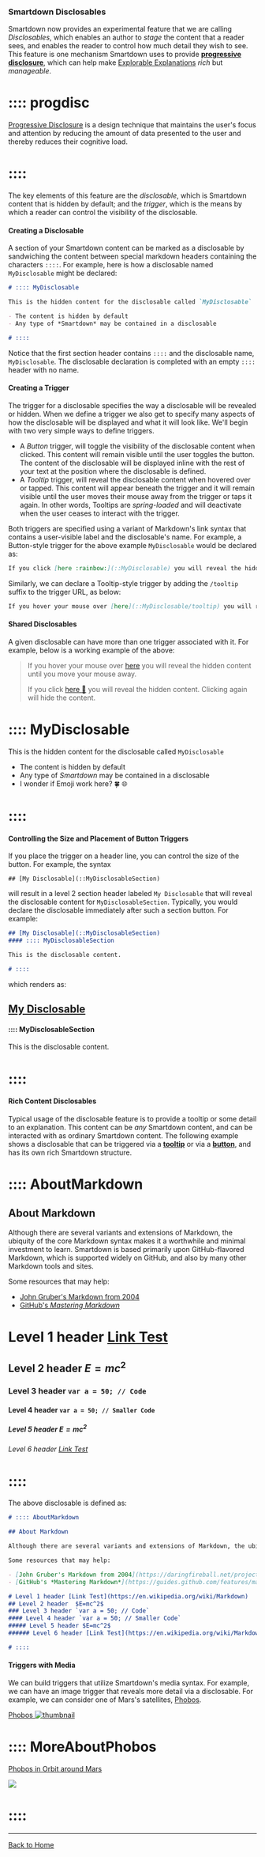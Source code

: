 ### Smartdown Disclosables

Smartdown now provides an experimental feature that we are calling *Disclosables*, which enables an author to *stage* the content that a reader sees, and enables the reader to control how much detail they wish to see. This feature is one mechanism Smartdown uses to provide [**progressive disclosure**](::progdisc/tooltip), which can help make [Explorable Explanations](http://worrydream.com/ExplorableExplanations/) *rich* but *manageable*.

# :::: progdisc
[Progressive Disclosure](https://en.wikipedia.org/wiki/Progressive_disclosure) is a design technique that maintains the user's focus and attention by reducing the amount of data presented to the user and thereby reduces their cognitive load.
# ::::

The key elements of this feature are the *disclosable*, which is Smartdown content that is hidden by default; and the *trigger*, which is the means by which a reader can control the visibility of the disclosable.


#### Creating a Disclosable

A section of your Smartdown content can be marked as a disclosable by sandwiching the content between special markdown headers containing the characters `::::`. For example, here is how a disclosable named `MyDisclosable` might be declared:

```markdown
# :::: MyDisclosable

This is the hidden content for the disclosable called `MyDisclosable`

- The content is hidden by default
- Any type of *Smartdown* may be contained in a disclosable

# ::::
```

Notice that the first section header contains `::::` and the disclosable name, `MyDisclosable`. The disclosable declaration is completed with an empty `::::` header with no name.


#### Creating a Trigger

The trigger for a disclosable specifies the way a disclosable will be revealed or hidden. When we define a trigger we also get to specify many aspects of how the disclosable will be displayed and what it will look like.  We'll begin with two very simple ways to define triggers.

- A *Button* trigger, will toggle the visibility of the disclosable content when clicked. This content will remain visible until the user toggles the button.  The content of the disclosable will be displayed inline with the rest of your text at the position where the disclosable is defined.
- A *Tooltip* trigger, will reveal the disclosable content when hovered over or tapped. This content will appear beneath the trigger and it will remain visible until the user moves their mouse away from the trigger or taps it again. In other words, Tooltips are *spring-loaded* and will deactivate when the user ceases to interact with the trigger.

Both triggers are specified using a variant of Markdown's link syntax that contains a user-visible label and the disclosable's name. For example, a Button-style trigger for the above example `MyDisclosable` would be declared as:

```markdown
If you click [here :rainbow:](::MyDisclosable) you will reveal the hidden content. Clicking again will hide the content.
```

Similarly, we can declare a Tooltip-style trigger by adding the `/tooltip` suffix to the trigger URL, as below:

```markdown
If you hover your mouse over [here](::MyDisclosable/tooltip) you will reveal the hidden content until you move your mouse away.
```


#### Shared Disclosables

A given disclosable can have more than one trigger associated with it. For example, below is a working example of the above:

> If you hover your mouse over [here](::MyDisclosable/tooltip) you will reveal the hidden content until you move your mouse away.
>
> If you click [here :rainbow:](::MyDisclosable) you will reveal the hidden content. Clicking again will hide the content.

# :::: MyDisclosable

This is the hidden content for the disclosable called `MyDisclosable`

- The content is hidden by default
- Any type of *Smartdown* may be contained in a disclosable
- I wonder if Emoji work here? :four_leaf_clover: :globe_with_meridians:
# ::::


#### Controlling the Size and Placement of Button Triggers

If you place the trigger on a header line, you can control the size of the button. For example, the syntax
```
## [My Disclosable](::MyDisclosableSection)
```

will result in a level 2 section header labeled `My Disclosable` that will reveal the disclosable content for `MyDisclosableSection`. Typically, you would declare the disclosable immediately after such a section button. For example:

```markdown
## [My Disclosable](::MyDisclosableSection)
#### :::: MyDisclosableSection

This is the disclosable content.

# ::::

```

which renders as:

## [My Disclosable](::MyDisclosableSection)
#### :::: MyDisclosableSection

This is the disclosable content.

# ::::

#### Rich Content Disclosables

Typical usage of the disclosable feature is to provide a tooltip or some detail to an explanation. This content can be *any* Smartdown content, and can be interacted with as ordinary Smartdown content. The following example shows a disclosable that can be triggered via a [**tooltip**](::AboutMarkdown/tooltip) or via a [**button**](::AboutMarkdown), and has its own rich Smartdown structure.

# :::: AboutMarkdown

## About Markdown

Although there are several variants and extensions of Markdown, the ubiquity of the core Markdown syntax makes it a worthwhile and minimal investment to learn. Smartdown is based primarily upon GitHub-flavored Markdown, which is supported widely on GitHub, and also by many other Markdown tools and sites.

Some resources that may help:

- [John Gruber's Markdown from 2004](https://daringfireball.net/projects/markdown/)
- [GitHub's *Mastering Markdown*](https://guides.github.com/features/mastering-markdown/)

# Level 1 header [Link Test](https://en.wikipedia.org/wiki/Markdown)
## Level 2 header  $E=mc^2$
### Level 3 header `var a = 50; // Code`
#### Level 4 header `var a = 50; // Smaller Code`
##### Level 5 header $E=mc^2$
###### Level 6 header [Link Test](https://en.wikipedia.org/wiki/Markdown)

# ::::

The above disclosable is defined as:

```markdown
# :::: AboutMarkdown

## About Markdown

Although there are several variants and extensions of Markdown, the ubiquity of the core Markdown syntax makes it a worthwhile and minimal investment to learn. Smartdown is based primarily upon GitHub-flavored Markdown, which is supported widely on GitHub, and also by many other Markdown tools and sites.

Some resources that may help:

- [John Gruber's Markdown from 2004](https://daringfireball.net/projects/markdown/)
- [GitHub's *Mastering Markdown*](https://guides.github.com/features/mastering-markdown/)

# Level 1 header [Link Test](https://en.wikipedia.org/wiki/Markdown)
## Level 2 header  $E=mc^2$
### Level 3 header `var a = 50; // Code`
#### Level 4 header `var a = 50; // Smaller Code`
##### Level 5 header $E=mc^2$
###### Level 6 header [Link Test](https://en.wikipedia.org/wiki/Markdown)

# ::::
```

#### Triggers with Media

We can build triggers that utilize Smartdown's media syntax. For example, we can have an image trigger that reveals more detail via a disclosable. For example, we can consider one of Mars's satellites, [Phobos](::MoreAboutPhobos/tooltip).

[Phobos ![thumbnail](https://solarsystem.nasa.gov/system/content_pages/main_images/428_phobosincolor_pia10369.jpg)](::MoreAboutPhobos)

# :::: MoreAboutPhobos

[Phobos in Orbit around Mars](https://mars.nasa.gov/resources/8823/phobos-in-orbit-around-mars/)

![](https://mars.nasa.gov/system/downloadable_items/40137_animated-nasa-hubble-martian-moon-orbiting-mars.gif)

# ::::


---

[Back to Home](:@Home)
